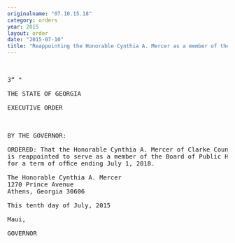 ```yaml
---
originalname: "07.10.15.18"
category: orders
year: 2015
layout: order
date: "2015-07-10"
title: "Reappointing the Honorable Cynthia A. Mercer as a member of the Board of Public Health"
---
```

<pre>
 

3“ "

THE STATE OF GEORGIA

EXECUTIVE ORDER

 

BY THE GOVERNOR:

ORDERED: That the Honorable Cynthia A. Mercer of Clarke County, Georgia,
is reappointed to serve as a member of the Board of Public Health,
for a term of ofﬁce ending July 1, 2018.

The Honorable Cynthia A. Mercer
1270 Prince Avenue
Athens, Georgia 30606

This tenth day of July, 2015

Maui,

GOVERNOR

 

</pre>

